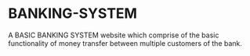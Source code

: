 # BANKING-SYSTEM
A BASIC BANKING SYSTEM website which comprise of the basic functionality of money transfer between multiple customers of the bank.
